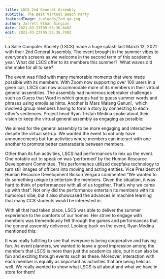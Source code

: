 ```yaml
---
title: LSCS 2nd General Assembly
subtitle: The Best Virtual Beach Party
featuredImage: /uploads/2nd-ga.jpg
author: Jarrett Ethan Singian
date: 2021-03-23T05:55:30.646Z
edit: 2021-03-23T05:55:30.748Z
---
```

<!--StartFragment-->

La Salle Computer Society (LSCS) made a huge splash last March 12, 2021 with their 2nd General Assembly. The event brought in the summer vibes to everyone’s screens as we welcome in the second term of this academic year. What did LSCS offer to its members this summer?  What waves did she make for all to see?



The event was filled with many memorable moments that were made possible with its members. With Zoom now supporting over 100 users in a given call, LSCS can now accommodate more of its members in their virtual general assemblies. The assembly had numerous icebreaker challenges such as Guess that Word in which groups had to guess summer words and phrases using emojis as hints. Another is Mars Walang Ganun!,  which involved group members having to form a story by connecting to each other’s sentences. Project head Ryan Tristan Medina spoke about their vision to keep the virtual general assembly as engaging as possible:



We aimed for the general assembly to be more engaging and interactive despite the virtual set-up. We wanted the event to not only have announcements but fun activities where members can interact with one another to promote better camaraderie between members. 



Other than its fun activities, LSCS had performances to mix up the event. One notable act to speak on was ‘performed’ by the Human Resource Development Committee. This performance utilized deepfake technology to turn still images of officers into moving and acting entities. Vice President of Human Resource Development Ricson Vergara commented “We wanted to do something unique to entertain the members. Given the situation, it was hard to think of performances with all of us together. That’s why we came up with that”. Not only did the performance entertain its members with its humorous vibe, but it also showcased the advances in machine learning that many CCS students would be interested in. 



With all that had taken place, LSCS was able to deliver the summer experience to the comforts of our homes. Her strive to engage with members was tremendously felt through the games and performances that the general assembly delivered. Looking back on the event, Ryan Medina mentioned this:



It was really fulfilling to see that everyone is being cooperative and having fun. As event planners, we wanted to leave a good impression among the members that LSCS is more than just the academics side, but it can also be fun and exciting through events such as these. Moreover, interaction with each member is equally as important as activities that are being held as well. We really wanted to show what LSCS is all about and what we have in store for them!

<!--EndFragment-->